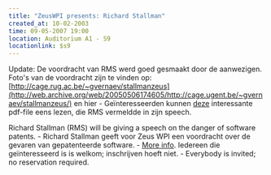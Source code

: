 ```yaml
---
title: "ZeusWPI presents: Richard Stallman"
created_at: 10-02-2003
time: 09-05-2007 19:00
location: Auditorium A1 - S9
locationlink: $s9
---
```


Update: De voordracht van RMS werd goed gesmaakt door de aanwezigen. Foto's van de voordracht zijn te vinden op: [http://cage.rug.ac.be/~gvernaev/stallmanzeus](http://web.archive.org/web/20050506174605/http://cage.ugent.be/~gvernaev/stallmanzeus/) en hier - Geïnteresseerden kunnen [deze](http://web.archive.org/web/20070630085501/http://www.researchoninnovation.org/patent.pdf) interessante pdf-file eens lezen, die RMS vermeldde in zijn speech.

Richard Stallman (RMS) will be giving a speech on the danger of software patents. - Richard Stallman geeft voor Zeus WPI een voordracht over de gevaren van gepatenteerde software. - [More info](http://web.archive.org/web/20040521070955/http://studwww.rug.ac.be/~rgevaert/rmsaffiche.pdf).
Iedereen die geïnteresseerd is is welkom; inschrijven hoeft niet. - Everybody is invited; no reservation required.

